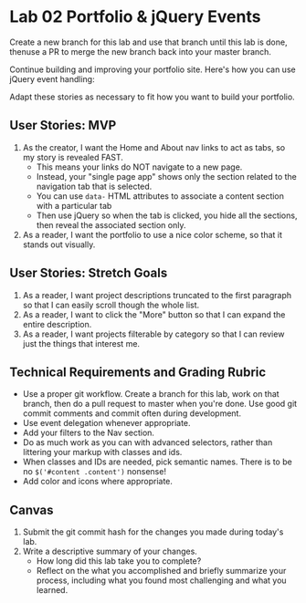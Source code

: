 # Lab 02 Portfolio &amp; jQuery Events
Create a new branch for this lab and use that branch until this lab is done, thenuse a PR to merge the new branch back into your master branch.

Continue building and improving your portfolio site. Here's how you can use jQuery event handling:

Adapt these stories as necessary to fit how you want to build your portfolio.

## User Stories: MVP
1. As the creator, I want the Home and About nav links to act as tabs, so my story is revealed FAST.
   - This means your links do NOT navigate to a new page.
   - Instead, your "single page app" shows only the section related to the navigation tab that is selected.
   - You can use `data-` HTML attributes to associate a content section with a particular tab
   - Then use jQuery so when the tab is clicked, you hide all the sections, then reveal the associated section only.
1. As a reader, I want the portfolio to use a nice color scheme, so that it stands out visually.

## User Stories: Stretch Goals
1. As a reader, I want project descriptions truncated to the first paragraph so that I can easily scroll though the whole list.
1. As a reader, I want to click the "More" button so that I can expand the entire description.
1. As a reader, I want projects filterable by category so that I can review just the things that interest me.

## Technical Requirements and Grading Rubric
- Use a proper git workflow. Create a branch for this lab, work on that branch, then do a pull request to master when you're done. Use good git commit comments and commit often during development.
- Use event delegation whenever appropriate.
- Add your filters to the Nav section.
- Do as much work as you can with advanced selectors, rather than littering your markup with classes and ids.
- When classes and IDs are needed, pick semantic names. There is to be no `$('#content .content')` nonsense!
- Add color and icons where appropriate.

## Canvas
1. Submit the git commit hash for the changes you made during today's lab.
1. Write a descriptive summary of your changes.
   - How long did this lab take you to complete?
   - Reflect on the what you accomplished and briefly summarize your process, including what you found most challenging and what you learned.
